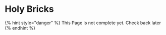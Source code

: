 # Holy Bricks

{% hint style="danger" %}
This Page is not complete yet. Check back later
{% endhint %}


